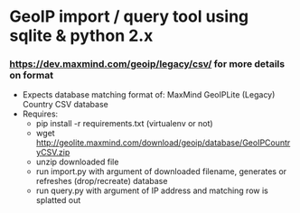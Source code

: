 # GeoIP import / query tool using sqlite & python 2.x
### https://dev.maxmind.com/geoip/legacy/csv/ for more details on format

* Expects database matching format of: MaxMind GeoIPLite (Legacy) Country CSV database
* Requires:
  - pip install -r requirements.txt (virtualenv or not)
  - wget http://geolite.maxmind.com/download/geoip/database/GeoIPCountryCSV.zip
  - unzip downloaded file
  - run import.py with argument of downloaded filename, generates or refreshes (drop/recreate) database
  - run query.py with argument of IP address and matching row is splatted out
